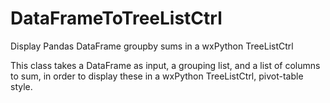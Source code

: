 # DataFrameToTreeListCtrl
Display Pandas DataFrame groupby sums in a wxPython TreeListCtrl

This class takes a DataFrame as input, a grouping list, and a list of columns to sum, in order to display these in a wxPython TreeListCtrl, pivot-table style.
